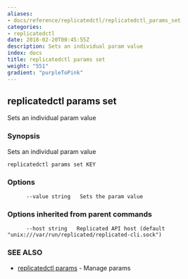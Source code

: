 ```yaml
---
aliases:
- docs/reference/replicatedctl/replicatedctl_params_set
categories:
- replicatedctl
date: 2018-02-20T00:45:55Z
description: Sets an individual param value
index: docs
title: replicatedctl params set
weight: "551"
gradient: "purpleToPink"
---
```


## replicatedctl params set

Sets an individual param value

### Synopsis


Sets an individual param value

```
replicatedctl params set KEY
```

### Options

```
      --value string   Sets the param value
```

### Options inherited from parent commands

```
      --host string   Replicated API host (default "unix:///var/run/replicated/replicated-cli.sock")
```

### SEE ALSO
* [replicatedctl params](/api/replicatedctl/replicatedctl_params/)	 - Manage params

